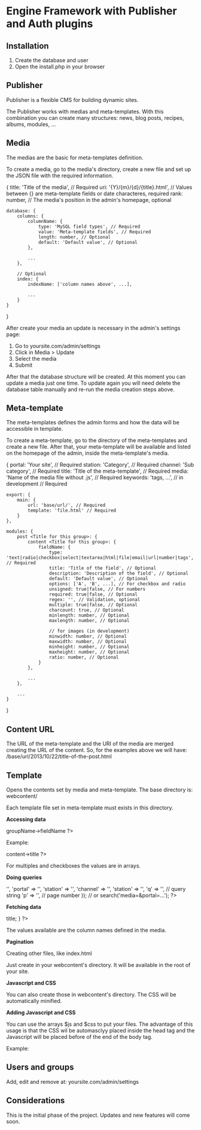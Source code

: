Engine Framework with Publisher and Auth plugins
===============

Installation
--------------

1. Create the database and user
2. Open the install.php in your browser

Publisher
--------------

Publisher is a flexible CMS for building dynamic sites.

The Publisher works with medias and meta-templates. With this combination you can create many structures: news, blog posts, recipes, albums, modules, ...

Media
--------------

The medias are the basic for meta-templates definition.

To create a media, go to the media's directory, create a new file and set up the JSON file with the required information.

{
	title: 'Title of the media', // Required
	uri: '{Y}/{m}/{d}/{title}.html', // Values between {} are meta-template fields or date characteres, required
	rank: number, // The media's position in the admin's homepage, optional
	
	database: {
		columns: {
			columnName: {
				type: 'MySQL field types', // Required
				value: 'Meta-template fields', // Required
				length: number, // Optional
				default: 'Default value', // Optional
			},
			
			...
		},
		
		// Optional
		index: {
			indexName: ['column names above', ...],
			
			...
		}
	}
}

After create your media an update is necessary in the admin's settings page:

1. Go to yoursite.com/admin/settings
2. Click in Media > Update
3. Select the media
4. Submit

After that the database structure will be created. At this moment you can update a media just one time. To update again you will need delete the database table manually and re-run the media creation steps above.

Meta-template
--------------

The meta-templates defines the admin forms and how the data will be accessible in template.

To create a meta-template, go to the directory of the meta-templates and create a new file. After that, your meta-template will be available and listed on the homepage of the admin, inside the meta-template's media.

{
	portal: 'Your site', // Required 
	station: 'Category', // Required
	channel: 'Sub category', // Required
	title: 'Title of the meta-template', // Required
	media: 'Name of the media file without .js', // Required
	keywords: 'tags, ...', // in development // Required
	
	export: {
		main: {
			url: 'base/url/', // Required
			template: 'file.html' // Required
		}
	},
	
	modules: {
		post <Title for this group>: {
			content <Title for this group>: {
				fieldName: {
					type: 'text|radio|checkbox|select|textarea|html|file|email|url|number|tags', // Required
					title: 'Title of the field', // Optional
					description: 'Description of the field', // Optional
					default: 'Default value', // Optional
					options: ['A', 'B', ...], // For checkbox and radio
					unsigned: true|false, // For numbers
					required: true|false, // Optional
					regex: '', // Validation, optional
					multiple: true|false, // Optional
					charcount: true, // Optional
					minlength: number, // Optional
					maxlength: number, // Optional
					
					// for images (in development)
					minwidth: number, // Optional
					maxwidth: number, // Optional
					minheight: number, // Optional
					maxheight: number, // Optional
					ratio: number, // Optional
				}
			},
			
			...
		},
		
		...
	}
}

Content URL
--------------

The URL of the meta-template and the URI of the media are merged creating the URL of the content. So, for the examples above we will have: /base/url/2013/10/22/title-of-the-post.html

Template
--------------

Opens the contents set by media and meta-template. The base directory is: webcontent/

Each template file set in meta-template must exists in this directory.

**Accessing data**

<?= $groupName->groupName->fieldName ?>

Example:

<?= $post->content->title ?>

For multiples and checkboxes the values are in arrays.

**Doing queries**

<?php

search(array(
	'media'		=> '',
	'portal'	=> '',
	'station'	=> '',
	'channel'	=> '',
	'station'	=> '',
	'q'			=> '', // query string
	'p'			=> '', // page number
));

// or

search('media=&portal=...');

?>

**Fetching data**

<?php

while (have_results()) {
	echo $result->title;
}

?>

The values available are the column names defined in the media.

**Pagination**

<?= pagination() ?>

Creating other files, like index.html

Just create in your webcontent's directory. It will be available in the root of your site.

**Javascript and CSS**

You can also create those in webcontent's directory. The CSS will be automatically minified.

**Adding Javascript and CSS**

You can use the arrays $js and $css to put your files. The advantage of this usage is that the CSS wil be automasclyy placed inside the head tag and the Javascript will be placed before of the end of the body tag.

Example:

<?php

// my template file

$css[] = 'style.css';
$js[]  = 'script.js';

?>

Users and groups
--------------

Add, edit and remove at:
yoursite.com/admin/settings

Considerations
--------------

This is the initial phase of the project. Updates and new features will come soon.
